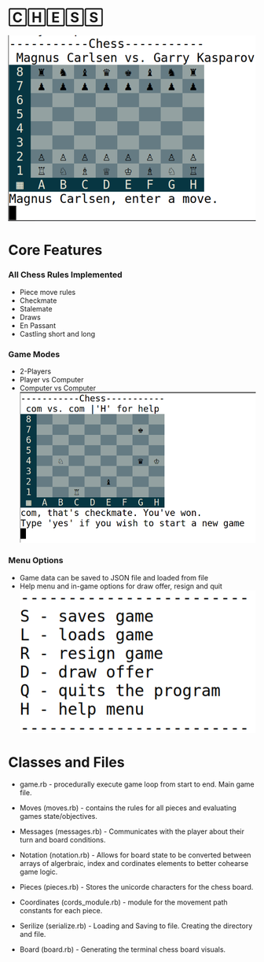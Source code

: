 # 🄲🄷🄴🅂🅂  
![chessproject](/images/newgame.png)
# Core Features

### All Chess Rules Implemented
- Piece move rules
- Checkmate
- Stalemate
- Draws
- En Passant
- Castling short and long

### Game Modes
- 2-Players
- Player vs Computer
- Computer vs Computer
![comvscom](/images/com-vs-com-cm.png)

### Menu Options
- Game data can be saved to JSON file and loaded from file
- Help menu and in-game options for draw offer, resign and quit
![comvscom](/images/helpmenu.png)

# Classes and Files
- game.rb - procedurally execute game loop from start to end. Main game file. 

- Moves (moves.rb) - contains the rules for all pieces and evaluating games state/objectives.

- Messages (messages.rb) - Communicates with the player about their turn and board conditions.

- Notation (notation.rb) - Allows for board state to be converted between arrays of algerbraic, index and cordinates elements to better cohearse game logic.

- Pieces (pieces.rb) - Stores the unicorde characters for the chess board.

- Coordinates (cords_module.rb) - module for the movement path constants for each piece.

- Serilize (serialize.rb) - Loading and Saving to file. Creating the directory and file.

- Board (board.rb) - Generating the terminal chess board visuals.


 